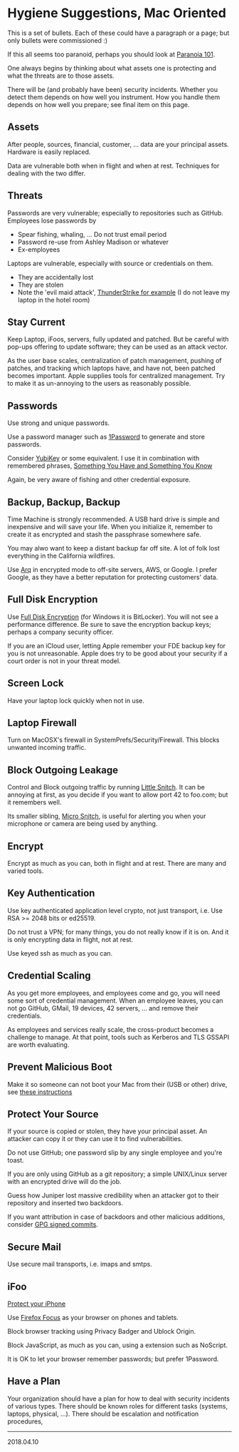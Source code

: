 # Hygiene Suggestions, Mac Oriented

This is a set of bullets.  Each of these could have a paragraph or a
page; but only bullets were commissioned :)

If this all seems too paranoid, perhaps you should look at [Paranoia
101](https://archive.psg.com/170605.Paranoia-101.pdf).

One always begins by thinking about what assets one is protecting and
what the threats are to those assets.

There will be (and probably have been) security incidents.  Whether you
detect them depends on how well you instrument.  How you handle them
depends on how well you prepare; see final item on this page.

## Assets

After people, sources, financial, customer, ... data are your principal
assets.  Hardware is easily replaced.

Data are vulnerable both when in flight and when at rest.  Techniques
for dealing with the two differ.

## Threats

Passwords are very vulnerable; especially to repositories such as
GitHub.  Employees lose passwords by 
* Spear fishing, whaling, ...  Do not trust email period
* Password re-use from Ashley Madison or whatever
* Ex-employees

Laptops are vulnerable, especially with source or credentials on them.
* They are accidentally lost
* They are stolen
* Note the 'evil maid attack', [ThunderStrike for
  example](https://trmm.net/Thunderstrike) (I do not leave my laptop in
  the hotel room)

## Stay Current

Keep Laptop, iFoos, servers, fully updated and patched.  But be careful
with pop-ups offering to update software; they can be used as an attack
vector.

As the user base scales, centralization of patch management, pushing of
patches, and tracking which laptops have, and have not, been patched
becomes important.  Apple supplies tools for centralized management.
Try to make it as un-annoying to the users as reasonably possible.

## Passwords

Use strong and unique passwords.

Use a password manager such as [1Password](https://1password.com/) to
generate and store passwords.

Consider [YubiKey](https://www.yubico.com/) or some equivalent.  I use
it in combination with remembered phrases, [Something You Have and
Something You
Know](https://github.com/randyqx/public/blob/master/yubikey-static.md)

Again, be very aware of fishing and other credential exposure.

## Backup, Backup, Backup

Time Machine is strongly recommended.  A USB hard drive is simple and
inexpensive and will save your life.  When you initialize it, remember
to create it as encrypted and stash the passphrase somewhere safe.

You may alwo want to keep a distant backup far off site.  A lot of folk
lost everything in the California wildfires.

Use [Arq](https://www.arqbackup.com/) in encrypted mode to off-site
servers, AWS, or Google.  I prefer Google, as they have a better
reputation for protecting customers' data.

## Full Disk Encryption

Use [Full Disk Encryption](https://support.apple.com/en-us/HT204837)
(for Windows it is BitLocker).  You will not see a performance
difference.  Be sure to save the encryption backup keys; perhaps a
company security officer.

If you are an iCloud user, letting Apple remember your FDE backup key
for you is not unreasonable.  Apple does try to be good about your
security if a court order is not in your threat model.

## Screen Lock

Have your laptop lock quickly when not in use.

## Laptop Firewall

Turn on MacOSX's firewall in SystemPrefs/Security/Firewall.  This blocks
unwanted incoming traffic.

## Block Outgoing Leakage

Control and Block outgoing traffic by running [Little
Snitch](https://www.obdev.at/products/littlesnitch/).  It can be
annoying at first, as you decide if you want to allow port 42 to
foo.com; but it remembers well.

Its smaller sibling, [Micro
Snitch](https://www.obdev.at/products/microsnitch/), is useful for
alerting you when your microphone or camera are being used by anything.

## Encrypt

Encrypt as much as you can, both in flight and at rest.  There are many
and varied tools.

## Key Authentication

Use key authenticated application level crypto, not just transport, i.e.
Use RSA >= 2048 bits or ed25519.

Do not trust a VPN; for many things, you do not really know if it is on.
And it is only encrypting data in flight, not at rest.

Use keyed ssh as much as you can.

## Credential Scaling

As you get more employees, and employees come and go, you will need some
sort of credential management.  When an employee leaves, you can not go
GitHub, GMail, 19 devices, 42 servers, ... and remove their credentials.

As employees and services really scale, the cross-product becomes a
challenge to manage.  At that point, tools such as Kerberos and TLS
GSSAPI are worth evaluating.

## Prevent Malicious Boot

Make it so someone can not boot your Mac from their (USB or other)
drive, see [these
instructions](https://github.com/drduh/macOS-Security-and-Privacy-Guide#firmware)

## Protect Your Source

If your source is copied or stolen, they have your principal asset.
An attacker can copy it or they can use it to find vulnerabilities.

Do not use GitHub; one password slip by any single employee and you're
toast.

If you are only using GitHub as a git repository; a simple UNIX/Linux
server with an encrypted drive will do the job.

Guess how Juniper lost massive credibility when an attacker got to their
repository and inserted two backdoors.

If you want attribution in case of backdoors and other malicious
additions, consider [GPG signed
commits](https://github.com/randyqx/public/blob/master/signed-commits.md).

## Secure Mail

Use secure mail transports, i.e. imaps and smtps.

## iFoo

[Protect your iPhone](https://blog.filippo.io/securing-a-travel-iphone/)

Use [Firefox Focus](https://www.mozilla.org/en-US/firefox/focus/) as
your browser on phones and tablets.

Block browser tracking using Privacy Badger and Ublock Origin.

Block JavaScript, as much as you can, using a extension such as
NoScript.

It is OK to let your browser remember passwords; but prefer 1Password.

## Have a Plan

Your organization should have a plan for how to deal with security
incidents of various types.  There should be known roles for different
tasks (systems, laptops, physical, ...).  There should be escalation and
notification procedures,

---

2018.04.10
